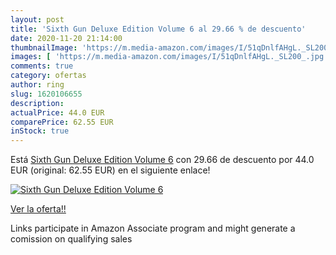 ```yaml
---
layout: post
title: 'Sixth Gun Deluxe Edition Volume 6 al 29.66 % de descuento'
date: 2020-11-20 21:14:00
thumbnailImage: 'https://m.media-amazon.com/images/I/51qDnlfAHgL._SL200_.jpg'
images: [ 'https://m.media-amazon.com/images/I/51qDnlfAHgL._SL200_.jpg' ]
comments: true
category: ofertas
author: ring
slug: 1620106655
description:
actualPrice: 44.0 EUR
comparePrice: 62.55 EUR
inStock: true
---
```


Está [Sixth Gun Deluxe Edition Volume 6](https://www.amazon.es/dp/1620106655/?tag=tolees-21) con 29.66 de descuento por 44.0 EUR (original: 62.55 EUR) en el siguiente enlace!

[![Sixth Gun Deluxe Edition Volume 6](https://m.media-amazon.com/images/I/51qDnlfAHgL._SL200_.jpg)](https://www.amazon.es/dp/1620106655/?tag=tolees-21)

[Ver la oferta!!](https://www.amazon.es/dp/1620106655/?tag=tolees-21)

Links participate in Amazon Associate program and might generate a comission on qualifying sales


